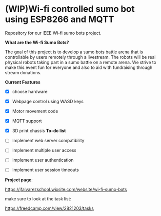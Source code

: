 # (WIP)Wi-fi controlled sumo bot using ESP8266 and MQTT 


Repository for our IEEE Wi-fi sumo bots project.

__What are the Wi-fi Sumo Bots?__


The goal of this project is to develop a sumo bots battle arena that is controllable by users remotely through a livestream. The robots will be real physical robots taking part in a sumo battle on a remote arena. We strive to make this event fun for everyone and also to aid with fundraising through stream donations.



**Current Features**
- [x] choose hardware 
- [x] Webpage control using WASD keys
- [x] Motor movement code
- [x] MQTT support
- [x] 3D print chassis
**To-do list**
- [ ] Implement web server compatibility
- [ ] Implement multiple user access
- [ ] Implement user authentication 
- [ ] Implement user session timeouts


**Project page**:

https://jfalvarezschool.wixsite.com/website/wi-fi-sumo-bots

make sure to look at the task list:

https://freedcamp.com/view/2821203/tasks







